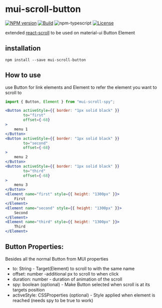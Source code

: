 # mui-scroll-button

[![NPM version][npm-image]][npm-url]
[![Build][github-build]][github-build-url]
![npm-typescript]
[![License][github-license]][github-license-url]

extended [react-scroll](https://github.com/fisshy/react-scroll) to be used on material-ui Button Element

## installation

`npm install --save mui-scroll-button`

## How to use

use Button for link elements and Element to refer the element you want to scroll to

```jsx
import { Button, Element } from "mui-scroll-spy";

<Button activeStyle={{ border: "1px solid black" }}
        to="first"
        offset={-68}
>
    menu 1
</Button>
<Button activeStyle={{ border: "1px solid black" }}
        to="second"
        offset={-68}
>
    menu 2
</Button>
<Button activeStyle={{ border: "1px solid black" }}
        to="third"
        offset={-68}
>
    menu 3
</Button>
<Element name="first" style={{ height: "1300px" }}>
    First
</Element>
<Element name="second" style={{ height: "1300px" }}>
    Second
</Element>
<Element name="third" style={{ height: "1300px" }}>
    Third
</Element>
```

## Button Properties:

Besides all the normal Button from MUI properties

- to: String - Target(Element) to scroll to with the same name
- offset: number -additional px to scroll to when click
- duration: number - duration of animation of the scroll
- spy: boolean (optional) - Make Button selected when scroll is at its targets position
- activeStyle: CSSProperties (optional) - Style applied when element is reached (needs spy to be true to work)

[npm-url]: https://www.npmjs.com/package/mui-scroll-button
[npm-image]: https://img.shields.io/npm/v/mui-scroll-button
[github-license]: https://img.shields.io/github/license/tonyjsdev/mui-scroll-spy
[github-license-url]: https://github.com/tonyjsdev/mui-scroll-spy/blob/master/LICENSE
[github-build]: https://github.com/tonyjsdev/mui-scroll-spy/actions/workflows/publish.yml/badge.svg
[github-build-url]: https://github.com//tonyjsdev/mui-scroll-spy/actions/workflows/publish.yml
[npm-typescript]: https://img.shields.io/npm/types/mui-scroll-button
